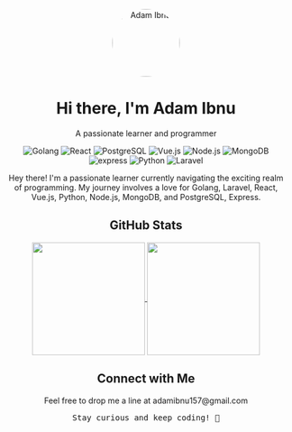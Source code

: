 <!-- Header -->
<p align="center">
  <img src="https://avatars.githubusercontent.com/u/58534475?s=400&u=13d61e94029ec29549e625d42c0b41656c206693&v=4" alt="Adam Ibnu" width="120" height="120" style="border-radius: 50%;">
</p>
<h1 align="center">Hi there, I'm Adam Ibnu</h1>
<p align="center">A passionate learner and programmer</p>

<!-- Badges and Skills -->
<p align="center">
  <img src="https://img.shields.io/badge/-Golang-blue?style=flat&logo=go" alt="Golang">
  <img src="https://img.shields.io/badge/-React-blue?style=flat&logo=react" alt="React">
  <img src="https://img.shields.io/badge/-PostgreSQL-light?style=flat&logo=postgresql" alt="PostgreSQL">
  <img src="https://img.shields.io/badge/-Vue.js-green?style=flat&logo=vue.js" alt="Vue.js">
  <img src="https://img.shields.io/badge/-Node.js-green?style=flat&logo=node.js" alt="Node.js">
  <img src="https://img.shields.io/badge/-MongoDB-green?style=flat&logo=mongodb" alt="MongoDB">
  <img src="https://img.shields.io/badge/-express-green?style=flat&logo=express" alt="express">
  <img src="https://img.shields.io/badge/-Python-yellow?style=flat&logo=python" alt="Python">
  <img src="https://img.shields.io/badge/-Laravel-red?style=flat&logo=laravel" alt="Laravel">
</p>

<!-- Introduction -->
<p align="center">
  Hey there! I'm a passionate learner currently navigating the exciting realm of programming. My journey involves a love for Golang, Laravel, React, Vue.js, Python, Node.js, MongoDB, and PostgreSQL, Express.
</p>

<!-- GitHub Stats -->
<h2 align="center">GitHub Stats</h2>
<p align="center">
        <a href="https://github.com/anuraghazra/github-readme-stats">
          <img height=200 align="center" src="https://github-readme-stats.vercel.app/api?username=Adamibnualfatahh" />
        </a>
        <a href="https://github.com/anuraghazra/convoychat">
          <img height=200 align="center" src="https://github-readme-stats.vercel.app/api/top-langs?username=Adamibnualfatahh&layout=compact&langs_count=10&exclude_repo=attendance,e-voting,hugo-personal-website,personal-blog&card_width=320" />
        </a>
</p>

<!-- Contact and Closing -->
<h2 align="center">Connect with Me</h2>
<p align="center">
  Feel free to drop me a line at adamibnu157@gmail.com
</p>

<!-- Closing Message -->
<p align="center">
  <samp>Stay curious and keep coding! 🚀</samp>
</p>
